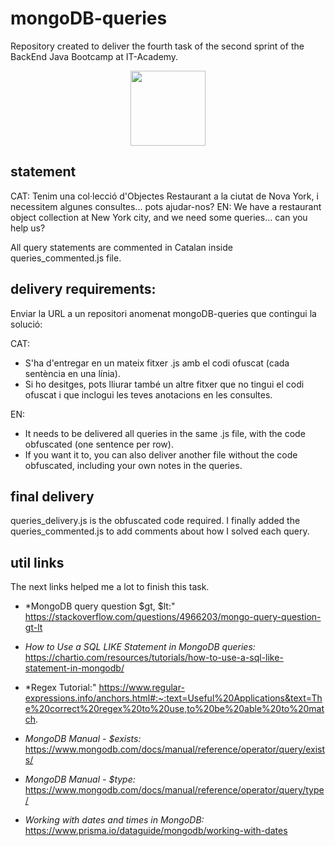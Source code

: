 # mongoDB-queries

Repository created to deliver the fourth task of the second sprint of the BackEnd Java Bootcamp at IT-Academy.
<p align="center">
<img src=https://user-images.githubusercontent.com/72571435/179958350-c8db27b9-ada1-45d3-8ab4-6f2dcd31eb30.png width="120" height="120" />
</p>

## statement
CAT: Tenim una col·lecció d'Objectes Restaurant a la ciutat de Nova York, i necessitem algunes consultes... pots ajudar-nos?
EN: We have a restaurant object collection at New York city, and we need some queries... can you help us?

All query statements are commented in Catalan inside queries_commented.js file.

## delivery requirements:

Enviar la URL a un repositori anomenat mongoDB-queries que contingui la solució:

CAT: 
- S'ha d'entregar en un mateix fitxer .js amb el codi ofuscat (cada sentència en una línia).
- Si ho desitges, pots lliurar també un altre fitxer que no tingui el codi ofuscat i que inclogui les teves anotacions en les consultes.

EN: 
- It needs to be delivered all queries in the same .js file, with the code obfuscated (one sentence per row).
- If you want it to, you can also deliver another file without the code obfuscated, including your own notes in the queries.

## final delivery

queries_delivery.js is the obfuscated code required. I finally added the queries_commented.js to add comments about how I solved each query.

## util links

The next links helped me a lot to finish this task.

- *MongoDB query question $gt, $lt:" https://stackoverflow.com/questions/4966203/mongo-query-question-gt-lt

- *How to Use a SQL LIKE Statement in MongoDB queries:* https://chartio.com/resources/tutorials/how-to-use-a-sql-like-statement-in-mongodb/

- *Regex Tutorial:" https://www.regular-expressions.info/anchors.html#:~:text=Useful%20Applications&text=The%20correct%20regex%20to%20use,to%20be%20able%20to%20match.

- *MongoDB Manual - $exists:* https://www.mongodb.com/docs/manual/reference/operator/query/exists/

- *MongoDB Manual - $type:* https://www.mongodb.com/docs/manual/reference/operator/query/type/

- *Working with dates and times in MongoDB:* https://www.prisma.io/dataguide/mongodb/working-with-dates